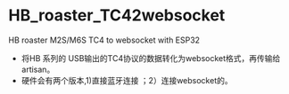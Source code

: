 # HB_roaster_TC42websocket
HB roaster M2S/M6S  TC4 to websocket with ESP32

- 将HB 系列的 USB输出的TC4协议的数据转化为websocket格式，再传输给artisan。
- 硬件会有两个版本,1)直接蓝牙连接 ；2）连接websocket的。
  
 
